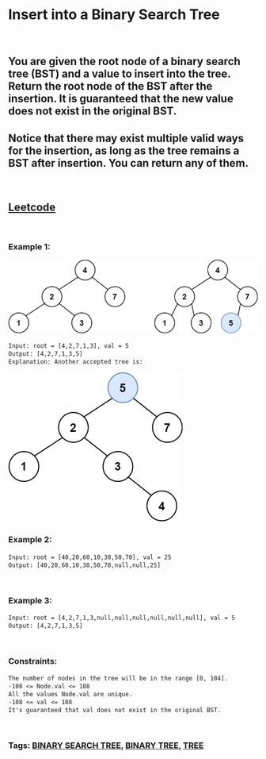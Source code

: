 # Insert into a Binary Search Tree

<br>

## You are given the root node of a binary search tree (BST) and a value to insert into the tree. Return the root node of the BST after the insertion. It is guaranteed that the new value does not exist in the original BST.

## Notice that there may exist multiple valid ways for the insertion, as long as the tree remains a BST after insertion. You can return any of them.

<br>

## [Leetcode](https://leetcode.com/problems/insert-into-a-binary-search-tree/)

<br>

### Example 1:

![ex1-1](assets/insertbst.jpeg)
```
Input: root = [4,2,7,1,3], val = 5
Output: [4,2,7,1,3,5]
Explanation: Another accepted tree is:
```
![ex1-2](assets/bst.jpeg)
<br>

### Example 2:
```
Input: root = [40,20,60,10,30,50,70], val = 25
Output: [40,20,60,10,30,50,70,null,null,25]
```
<br>

### Example 3:
```
Input: root = [4,2,7,1,3,null,null,null,null,null,null], val = 5
Output: [4,2,7,1,3,5]
``` 
<br>

### Constraints:
```
The number of nodes in the tree will be in the range [0, 104].
-108 <= Node.val <= 108
All the values Node.val are unique.
-108 <= val <= 108
It's guaranteed that val does not exist in the original BST.
```
<br>

### Tags: [BINARY SEARCH TREE](https://leetcode.com/tag/binary-search-tree/), [BINARY TREE](https://leetcode.com/tag/binary-tree/), [TREE](https://leetcode.com/tag/tree/)